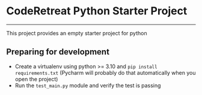 # CodeRetreat Python Starter Project

---

This project provides an empty starter project for python

## Preparing for development

- Create a virtualenv using python >= 3.10 and `pip install requirements.txt` (Pycharm will probably do that automatically when you open the project)
- Run the `test_main.py` module and verify the test is passing

